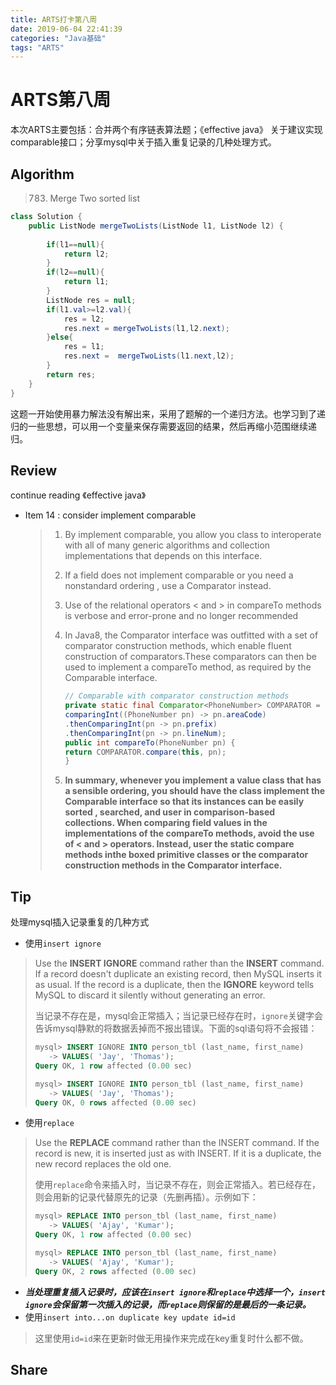 ```yaml
---
title: ARTS打卡第八周
date: 2019-06-04 22:41:39
categories: "Java基础"
tags: "ARTS"
---
```


# ARTS第八周

本次ARTS主要包括：合并两个有序链表算法题；《effective java》 关于建议实现comparable接口；分享mysql中关于插入重复记录的几种处理方式。

<!--more-->

## Algorithm

> 783. Merge Two sorted list

```java
class Solution {
    public ListNode mergeTwoLists(ListNode l1, ListNode l2) {
        
        if(l1==null){
            return l2;
        }
        if(l2==null){
            return l1;
        }
        ListNode res = null;
        if(l1.val>=l2.val){
            res = l2;
            res.next = mergeTwoLists(l1,l2.next);
        }else{
            res = l1;
            res.next =  mergeTwoLists(l1.next,l2);
        }
        return res;
    }
}
```

这题一开始使用暴力解法没有解出来，采用了题解的一个递归方法。也学习到了递归的一些思想，可以用一个变量来保存需要返回的结果，然后再缩小范围继续递归。

## Review

 continue reading 《effective java》

- Item 14 : consider implement comparable

  > 1. By implement comparable, you allow you class to interoperate with all of many generic algorithms and collection implementations that depends on this interface.
  >
  > 2. If  a field does not implement comparable or you need a nonstandard ordering , use a Comparator instead.
  >
  > 3. Use of the relational operators < and > in compareTo methods is
  >    verbose and error-prone and no longer recommended
  >
  > 4. In Java8, the Comparator interface was outfitted with a set of comparator construction methods, which enable fluent construction of comparators.These comparators can then be used to implement a compareTo method, as required by the Comparable interface.
  >
  >    ```java
  >    // Comparable with comparator construction methods
  >    private static final Comparator<PhoneNumber> COMPARATOR =
  >    comparingInt((PhoneNumber pn) -> pn.areaCode)
  >    .thenComparingInt(pn -> pn.prefix)
  >    .thenComparingInt(pn -> pn.lineNum);
  >    public int compareTo(PhoneNumber pn) {
  >    return COMPARATOR.compare(this, pn);
  >    }
  >    ```
  >
  > 5. **In summary, whenever you implement a value class that has a sensible ordering, you should have the class implement the Comparable interface so that its instances can be easily sorted , searched, and user in comparison-based collections. When comparing field values in the implementations of the compareTo methods, avoid the use of < and > operators. Instead, user the static compare methods inthe boxed primitive classes or the comparator construction methods in the Comparator interface.**

## Tip

处理mysql插入记录重复的几种方式

- 使用`insert ignore`

> Use the **INSERT IGNORE** command rather than the **INSERT** command. If a record doesn't duplicate an existing record, then MySQL inserts it as usual. If the record is a duplicate, then the **IGNORE** keyword tells MySQL to discard it silently without generating an error.
>
> 当记录不存在是，mysql会正常插入；当记录已经存在时，`ignore`关键字会告诉mysql静默的将数据丢掉而不报出错误。下面的sql语句将不会报错：
>
> ```sql
> mysql> INSERT IGNORE INTO person_tbl (last_name, first_name)
>    -> VALUES( 'Jay', 'Thomas');
> Query OK, 1 row affected (0.00 sec)
> 
> mysql> INSERT IGNORE INTO person_tbl (last_name, first_name)
>    -> VALUES( 'Jay', 'Thomas');
> Query OK, 0 rows affected (0.00 sec)
> ```

- 使用`replace` 

> Use the **REPLACE** command rather than the INSERT command. If the record is new, it is inserted just as with INSERT. If it is a duplicate, the new record replaces the old one.
>
> 使用`replace`命令来插入时，当记录不存在，则会正常插入。若已经存在，则会用新的记录代替原先的记录（先删再插）。示例如下：
>
> ```sql
> mysql> REPLACE INTO person_tbl (last_name, first_name)
>    -> VALUES( 'Ajay', 'Kumar');
> Query OK, 1 row affected (0.00 sec)
> 
> mysql> REPLACE INTO person_tbl (last_name, first_name)
>    -> VALUES( 'Ajay', 'Kumar');
> Query OK, 2 rows affected (0.00 sec)
> ```

- ***当处理重复插入记录时，应该在`insert ignore`和`replace`中选择一个，`insert ignore`会保留第一次插入的记录，而`replace`则保留的是最后的一条记录。*** 
- 使用`insert into...on duplicate key update id=id`

> 这里使用`id=id`来在更新时做无用操作来完成在key重复时什么都不做。

## Share

